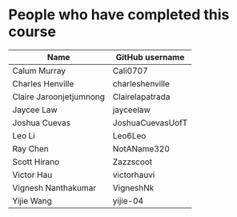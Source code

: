 # People who have completed this course
| Name                     | GitHub username       |
| ------------------------ | --------------------- |
| Calum Murray             | Cali0707              | 
| Charles Henville	       | charleshenville	     |
| Claire Jaroonjetjumnong  | Clairelapatrada       |
| Jaycee Law               | jayceelaw             | 
| Joshua Cuevas            | JoshuaCuevasUofT      |
| Leo Li                   | Leo6Leo               |
| Ray Chen                 | NotAName320           |
| Scott Hirano             | Zazzscoot             |
| Victor Hau               | victorhauvi           | 
| Vignesh Nanthakumar      | VigneshNk             |
| Yijie Wang               | yijie-04              |
